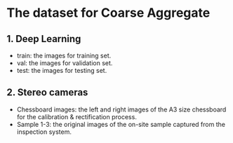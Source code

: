# The dataset for Coarse Aggregate

## 1. Deep Learning
  - train: the images for training set.
  - val: the images for validation set.
  - test: the images for testing set.
  
## 2. Stereo cameras
  - Chessboard images: the left and right images of the A3 size chessboard for the calibration & rectification process. 
  - Sample 1-3: the original images of the on-site sample captured from the inspection system.
